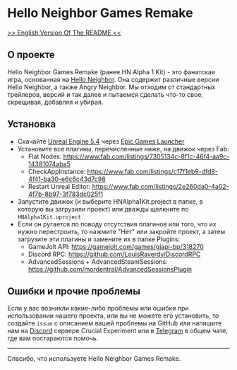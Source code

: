 # Hello Neighbor Games Remake

[>> English Version Of The README <<](https://github.com/Crucial-Experiment/HelloNeighborGamesRemake/blob/master/README-EN.md)

## О проекте
Hello Neighbor Games Remake (ранее HN Alpha 1 Kit) - это фанатская игра, основанная на [Hello Neighbor](https://www.helloneighborgame.com/). Она содержит различные версии Hello Neighbor, а также Angry Neighbor. Мы отходим от стандартных трейлеров, версий и так далее и пытаемся сделать что-то свое, скрещивая, добавляя и убирая.

## Установка
* Скачайте [Unreal Engine 5.4](https://www.unrealengine.com/en-US) через [Epic Games Launcher](https://store.epicgames.com/en-US/download)
* Установите все плагины, перечисленные ниже, на движок через Fab:
  * Flat Nodes: https://www.fab.com/listings/7305134c-8f1c-46f4-aa9c-14381074aba5
  * CheckAppInstance: https://www.fab.com/listings/c17f1eb9-dfd8-4f41-ba30-e6c6c43d7c98
  * Restart Unreal Editor: https://www.fab.com/listings/2e260da0-4a02-4f7b-8b97-3f783dc025f1
* Запустите движок (и выберите HNAlpha1Kit.project в папке, в которую вы загрузили проект) или дважды щелкните по ``HNAlpha1Kit.uproject``
* Если он ругается по поводу отсутствия плагинов или того, что их нужно перестроить, то нажмите "Нет" или закройте проект, а затем загрузите эти плагины и замените их в папке Plugins:
  * GameJolt API: https://gamejolt.com/games/gjapi-bp/318270
  * Discord RPC: https://github.com/LouisRaverdy/DiscordRPC
  * AdvancedSessions + AdvancedSteamSessions: https://github.com/mordentral/AdvancedSessionsPlugin

## Ошибки и прочие проблемы
Если у вас возникли какие-либо проблемы или ошибки при использовании нашего проекта, или вы не можете его установить, то создайте ``issue`` с описанием вашей проблемы на GitHub или напишите нам на [Discord](https://discord.gg/RNzGSkGhqz) сервере Crucial Experiment или в [Telegram](https://t.me/CrucialExperiment) в общем чате, где вам постараются помочь.

---
Спасибо, что используете Hello Neighbor Games Remake.
